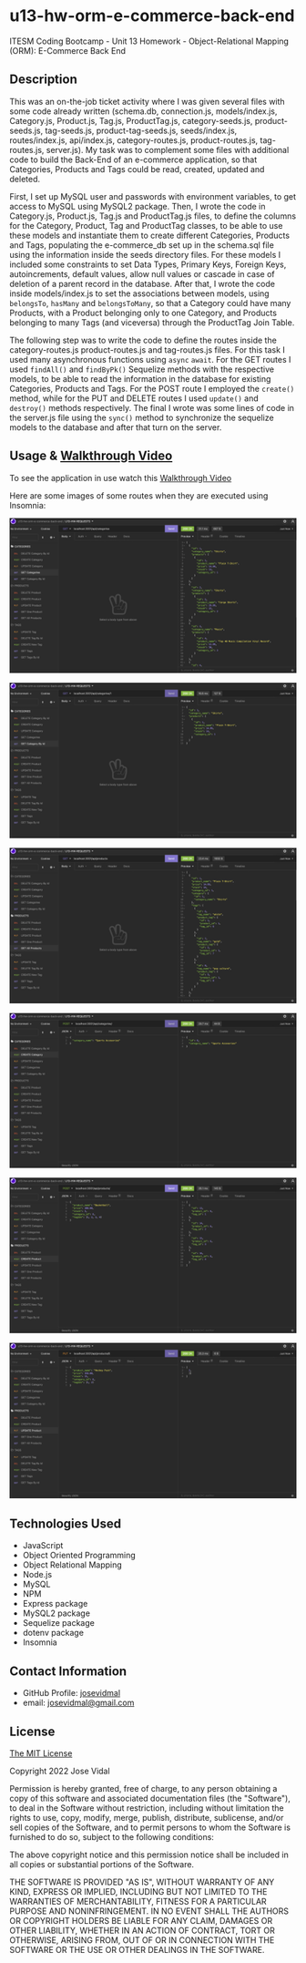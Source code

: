 # u13-hw-orm-e-commerce-back-end
ITESM Coding Bootcamp - Unit 13 Homework - Object-Relational Mapping (ORM): E-Commerce Back End

## Description

This was an on-the-job ticket activity where I was given several files with some code already written (schema.db, connection.js, models/index.js, Category.js, Product.js, Tag.js, ProductTag.js, category-seeds.js, product-seeds.js, tag-seeds.js, product-tag-seeds.js, seeds/index.js, routes/index.js, api/index.js, category-routes.js, product-routes.js, tag-routes.js, server.js). My task was to complement some files with additional code to build the Back-End of an e-commerce application, so that Categories, Products and Tags could be read, created, updated and deleted.

First, I set up MySQL user and passwords with environment variables, to get access to MySQL using MySQL2 package. Then, I wrote the code in Category.js, Product.js, Tag.js and ProductTag.js files, to define the columns for the Category, Product, Tag and ProductTag classes, to be able to use these models and instantiate them to create different Categories, Products and Tags, populating the e-commerce_db set up in the schema.sql file using the information inside the seeds directory files. For these models I included some constraints to set Data Types, Primary Keys, Foreign Keys, autoincrements, default values, allow null values or cascade in case of deletion of a parent record in the database. After that, I wrote the code inside models/index.js to set the associations between models, using `belongsTo`, `hasMany` and `belongsToMany`, so that a Category could have many Products, with a Product belonging only to one Category, and Products belonging to many Tags (and viceversa) through the ProductTag Join Table.

The following step was to write the code to define the routes inside the category-routes.js product-routes.js and tag-routes.js files. For this task I used many asynchronous functions using `async` `await`. For the GET routes I used `findAll()` and `findByPk()` Sequelize methods with the respective models, to be able to read the information in the database for existing Categories, Products and Tags. For the POST route I employed the `create()` method, while for the PUT and DELETE routes I used `update()` and `destroy()` methods respectively. The final I wrote was some lines of code in the server.js file using the `sync()` method to synchronize the sequelize models to the database and after that turn on the server.

## Usage & [Walkthrough Video](https://drive.google.com/file/d/1siY7YSGeUNKQLe24yY5z2R1RMjnu1L1-/view?usp=sharing)

To see the application in use watch this [Walkthrough Video](https://drive.google.com/file/d/1siY7YSGeUNKQLe24yY5z2R1RMjnu1L1-/view?usp=sharing)

Here are some images of some routes when they are executed using Insomnia:

![E-commerce Back End 1](./assets/images/e-commerce-back-end-1.png)

![E-commerce Back End 2](./assets/images/e-commerce-back-end-2.png)

![E-commerce Back End 3](./assets/images/e-commerce-back-end-3.png)

![E-commerce Back End 4](./assets/images/e-commerce-back-end-4.png) 

![E-commerce Back End 5](./assets/images/e-commerce-back-end-5.png)

![E-commerce Back End 6](./assets/images/e-commerce-back-end-6.png)

## Technologies Used

* JavaScript
* Object Oriented Programming
* Object Relational Mapping
* Node.js
* MySQL
* NPM
* Express package
* MySQL2 package
* Sequelize package
* dotenv package
* Insomnia

## Contact Information

* GitHub Profile: [josevidmal](https://github.com/josevidmal)
* email: josevidmal@gmail.com

## License

[The MIT License](https://www.mit.edu/~amini/LICENSE.md)

Copyright 2022 Jose Vidal

Permission is hereby granted, free of charge, to any person obtaining a copy of this software and associated documentation files (the "Software"), to deal in the Software without restriction, including without limitation the rights to use, copy, modify, merge, publish, distribute, sublicense, and/or sell copies of the Software, and to permit persons to whom the Software is furnished to do so, subject to the following conditions:
    
The above copyright notice and this permission notice shall be included in all copies or substantial portions of the Software.
    
THE SOFTWARE IS PROVIDED "AS IS", WITHOUT WARRANTY OF ANY KIND, EXPRESS OR IMPLIED, INCLUDING BUT NOT LIMITED TO THE WARRANTIES OF MERCHANTABILITY, FITNESS FOR A PARTICULAR PURPOSE AND NONINFRINGEMENT. IN NO EVENT SHALL THE AUTHORS OR COPYRIGHT HOLDERS BE LIABLE FOR ANY CLAIM, DAMAGES OR OTHER LIABILITY, WHETHER IN AN ACTION OF CONTRACT, TORT OR OTHERWISE, ARISING FROM, OUT OF OR IN CONNECTION WITH THE SOFTWARE OR THE USE OR OTHER DEALINGS IN THE SOFTWARE.